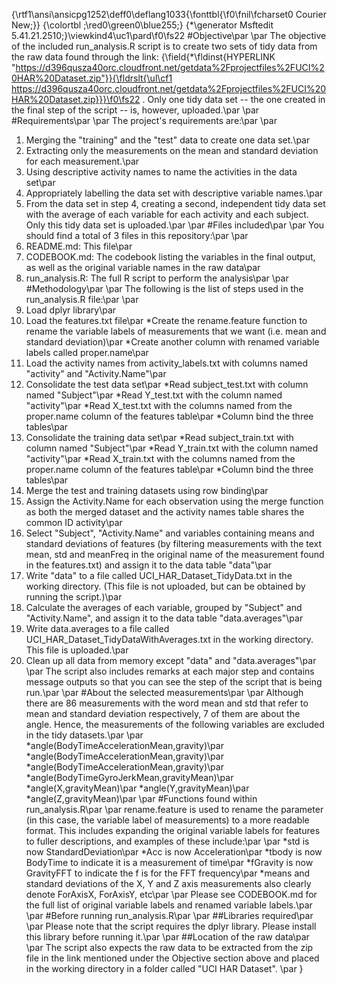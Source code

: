 {\rtf1\ansi\ansicpg1252\deff0\deflang1033{\fonttbl{\f0\fnil\fcharset0 Courier New;}}
{\colortbl ;\red0\green0\blue255;}
{\*\generator Msftedit 5.41.21.2510;}\viewkind4\uc1\pard\f0\fs22 #Objective\par
\par
The objective of the included run_analysis.R script is to create two sets of tidy data from the raw data found through the link: {\field{\*\fldinst{HYPERLINK "https://d396qusza40orc.cloudfront.net/getdata%2Fprojectfiles%2FUCI%20HAR%20Dataset.zip"}}{\fldrslt{\ul\cf1 https://d396qusza40orc.cloudfront.net/getdata%2Fprojectfiles%2FUCI%20HAR%20Dataset.zip}}}\f0\fs22 . Only one tidy data set -- the one created in the final step of the script -- is, however, uploaded.\par
\par
#Requirements\par
\par
The project's requirements are:\par
\par
1. Merging the "training" and the "test" data to create one data set.\par
2. Extracting only the measurements on the mean and standard deviation for each measurement.\par
3. Using descriptive activity names to name the activities in the data set\par
4. Appropriately labelling the data set with descriptive variable names.\par
5. From the data set in step 4, creating a second, independent tidy data set with the average of each variable for each activity and each subject. Only this tidy data set is uploaded.\par
\par
#Files included\par
\par
You should find a total of 3 files in this repository:\par
\par
1. README.md: This file\par
2. CODEBOOK.md: The codebook listing the variables in the final output, as well as the original variable names in the raw data\par
3. run_analysis.R: The full R script to perform the analysis\par
\par
#Methodology\par
\par
The following is the list of steps used in the run_analysis.R file:\par
\par
1. Load dplyr library\par
2. Load the features.txt file\par
  *Create the rename.feature function to rename the variable labels of measurements that we want (i.e. mean and standard deviation)\par
  *Create another column with renamed variable labels called proper.name\par
3. Load the activity names from activity_labels.txt with columns named "activity" and "Activity.Name"\par
4. Consolidate the test data set\par
  *Read subject_test.txt with column named "Subject"\par
  *Read Y_test.txt with the column named "activity"\par
  *Read X_test.txt with the columns named from the proper.name column of the features table\par
  *Column bind the three tables\par
5. Consolidate the training data set\par
  *Read subject_train.txt with column named "Subject"\par
  *Read Y_train.txt with the column named "activity"\par
  *Read X_train.txt with the columns named from the proper.name column of the features table\par
  *Column bind the three tables\par
6. Merge the test and training datasets using row binding\par
7. Assign the Activity.Name for each observation using the merge function as both the merged dataset and the activity names table shares the common ID activity\par
8. Select "Subject", "Activity.Name" and variables containing means and standard deviations of features (by filtering measurements with the text mean, std and meanFreq in the original name of the measurement found in the features.txt) and assign it to the data table "data"\par
9. Write "data" to a file called UCI_HAR_Dataset_TidyData.txt in the working directory. (This file is not uploaded, but can be obtained by running the script.)\par
10. Calculate the averages of each variable, grouped by "Subject" and "Activity.Name", and assign it to the data table "data.averages"\par
11. Write data.averages to a file called UCI_HAR_Dataset_TidyDataWithAverages.txt in the working directory. This file is uploaded.\par
12. Clean up all data from memory except "data" and "data.averages"\par
\par
The script also includes remarks at each major step and contains message outputs so that you can see the step of the script that is being run.\par
\par
#About the selected measurements\par
\par
Although there are 86 measurements with the word mean and std that refer to mean and standard deviation respectively, 7 of them are about the angle. Hence, the measurements of the following variables are excluded in the tidy datasets.\par
\par
  *angle(BodyTimeAccelerationMean,gravity)\par
  *angle(BodyTimeAccelerationMean,gravity)\par
  *angle(BodyTimeAccelerationMean,gravity)\par
  *angle(BodyTimeGyroJerkMean,gravityMean)\par
  *angle(X,gravityMean)\par
  *angle(Y,gravityMean)\par
  *angle(Z,gravityMean)\par
\par
#Functions found within run_analysis.R\par
\par
rename.feature is used to rename the parameter (in this case, the variable label of measurements) to a more readable format. This includes expanding the original variable labels for features to fuller descriptions, and examples of these include:\par
\par
  *std is now StandardDeviation\par
  *Acc is now Acceleration\par
  *tbody is now BodyTime to indicate it is a measurement of time\par
  *fGravity is now GravityFFT to indicate the f is for the FFT frequency\par
  *means and standard deviations of the X, Y and Z axis measurements also clearly denote ForAxisX, ForAxisY, etc\par
\par
Please see CODEBOOK.md for the full list of original variable labels and renamed variable labels.\par
\par
#Before running run_analysis.R\par
\par
##Libraries required\par
\par
Please note that the script requires the dplyr library. Please install this library before running it.\par
\par
##Location of the raw data\par
\par
The script also expects the raw data to be extracted from the zip file in the link mentioned under the Objective section above and placed in the working directory in a folder called "UCI HAR Dataset". \par
}
 